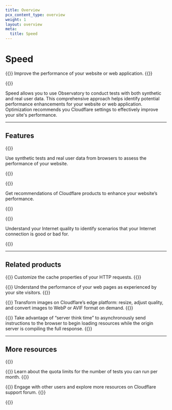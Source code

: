 ```yaml
---
title: Overview
pcx_content_type: overview
weight: 1
layout: overview
meta:
  title: Speed
---
```


# Speed

{{<description>}}
Improve the performance of your website or web application.
{{</description>}}

{{<plan type="all">}}

Speed allows you to use Observatory to conduct tests with both synthetic and real user data. This comprehensive approach helps identify potential performance enhancements for your website or web application. Optimization recommends you Cloudflare settings to effectively improve your site's performance.

---

## Features

{{<feature header="Observatory" href="/speed/speed-test/">}}

Use synthetic tests and real user data from browsers to assess the performance of your website.

{{</feature>}}

{{<feature header="Optimization" href="/speed/optimization/">}}

Get recommendations of Cloudflare products to enhance your website’s performance.

{{</feature>}}

{{<feature header="Aggregated Internet Measurement" href="/speed/aim/">}}

Understand your Internet quality to identify scenarios that your Internet connection is good or bad for.

{{</feature>}}

---

## Related products

{{<related header="Cache rules" href="/cache/how-to/cache-rules/" product="cache">}}
Customize the cache properties of your HTTP requests.
{{</related>}}

{{<related header="Cloudflare Web Analytics" href="/analytics/web-analytics/" product="analytics">}}
Understand the performance of your web pages as experienced by your site visitors.
{{</related>}}

{{<related header="Cloudflare Image Resizing" href="/images/image-resizing/" product="images">}}
Transform images on Cloudflare’s edge platform: resize, adjust quality, and convert images to WebP or AVIF format on demand.
{{</related>}}

{{<related header="Early Hints" href="/cache/advanced-configuration/early-hints/" product="cache">}}
Take advantage of “server think time” to asynchronously send instructions to the browser to begin loading resources while the origin server is compiling the full response.
{{</related>}}

---

## More resources

{{<resource-group>}}

{{<resource header="Quotas" href="/speed/speed-test/run-speed-test/#quotas" icon="documentation-clipboard">}}
Learn about the quota limits for the number of tests you can run per month.
{{</resource>}}

{{<resource header="Community Forum" href="https://community.cloudflare.com/c/website-application-performance/88" icon="learning-center-book">}}
Engage with other users and explore more resources on Cloudflare support forum.
{{</resource>}}

{{</resource-group>}}